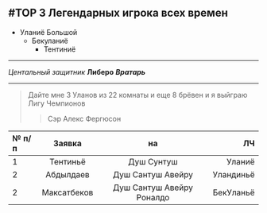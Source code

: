 #TOP 3 Легендарных игрока всех времен
---
* Уланиё Большой
    * Бекуланиё
        * Тентиниё
---
_Центальный защитник_
__Либеро__
___Вратарь___

---
> Дайте мне 3 Уланов из 22 комнаты и еще 8 брёвен и я выйграю Лигу Чемпионов
>>Сэр Алекс Фергюсон



№ п/п|Заявка |на|ЛЧ
:----|:-----:|:-:|---------:
1|Тентиньё|Душ Сунтуш|Уланиё
2|Абдылдаев|Душ Сантуш Авейру|Уландиньё
2|Максатбеков|Душ Сантуш Авейру Роналдо | БекУланьё